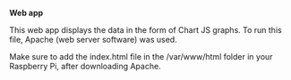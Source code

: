 **Web app**

This web app displays the data in the form of Chart JS graphs. To run this file, Apache (web server software) was used.

Make sure to add the index.html file in the /var/www/html folder in your Raspberry Pi, after downloading Apache.
